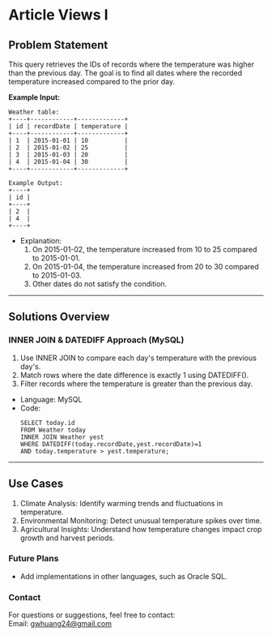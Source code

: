 # **Article Views I**

## **Problem Statement**
This query retrieves the IDs of records where the temperature was higher than the previous day. The goal is to find all dates where the recorded temperature increased compared to the prior day.  

**Example Input:**
  ```
  Weather table:
  +----+------------+-------------+
  | id | recordDate | temperature |
  +----+------------+-------------+
  | 1  | 2015-01-01 | 10          |
  | 2  | 2015-01-02 | 25          |
  | 3  | 2015-01-03 | 20          |
  | 4  | 2015-01-04 | 30          |
  +----+------------+-------------+

  Example Output:
  +----+
  | id |
  +----+
  | 2  |
  | 4  |
  +----+
  ```
  
- Explanation:
  1. On 2015-01-02, the temperature increased from 10 to 25 compared to 2015-01-01.
  2. On 2015-01-04, the temperature increased from 20 to 30 compared to 2015-01-03.
  3. Other dates do not satisfy the condition.
---

## **Solutions Overview**
### **INNER JOIN & DATEDIFF Approach (MySQL)**
1. Use INNER JOIN to compare each day's temperature with the previous day's.
2. Match rows where the date difference is exactly 1 using DATEDIFF().
3. Filter records where the temperature is greater than the previous day.
   
- Language: MySQL
- Code:
  ```
  SELECT today.id
  FROM Weather today
  INNER JOIN Weather yest
  WHERE DATEDIFF(today.recordDate,yest.recordDate)=1
  AND today.temperature > yest.temperature;
  ```
  
---

## **Use Cases**
1. Climate Analysis: Identify warming trends and fluctuations in temperature.
2. Environmental Monitoring: Detect unusual temperature spikes over time.
3. Agricultural Insights: Understand how temperature changes impact crop growth and harvest periods.  

### **Future Plans**
- Add implementations in other languages, such as Oracle SQL.
  
### **Contact**
For questions or suggestions, feel free to contact:  
Email: gwhuang24@gmail.com
